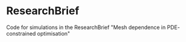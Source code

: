 # ResearchBrief
Code for simulations in the ResearchBrief "Mesh dependence in PDE- constrained optimisation"
